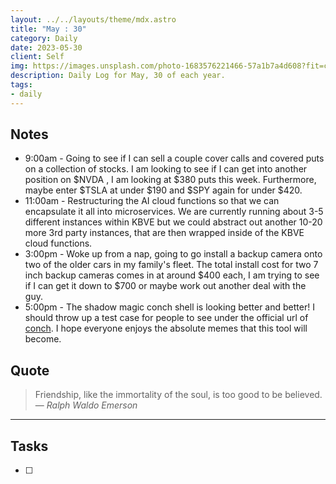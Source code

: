 ```yaml
---
layout: ../../layouts/theme/mdx.astro
title: "May : 30"
category: Daily
date: 2023-05-30
client: Self
img: https://images.unsplash.com/photo-1683576221466-57a1b7a4d608?fit=crop&q=85&w=1400&h=700
description: Daily Log for May, 30 of each year.
tags:
- daily
---
```


## Notes

- 9:00am - Going to see if I can sell a couple cover calls and covered puts on a collection of stocks. I am looking to see if I can get into another position on $NVDA , I am looking at $380 puts this week. Furthermore, maybe enter $TSLA at under $190 and $SPY again for under $420.
- 11:00am - Restructuring the AI cloud functions so that we can encapsulate it all into microservices. We are currently running about 3-5 different instances within KBVE but we could abstract out another 10-20 more 3rd party instances, that are then wrapped inside of the KBVE cloud functions. 
- 3:00pm - Woke up from a nap, going to go install a backup camera onto two of the older cars in my family's fleet. The total install cost for two 7 inch backup cameras comes in at around $400 each, I am trying to see if I can get it down to $700 or maybe work out another deal with the guy.
- 5:00pm - The shadow magic conch shell is looking better and better! I should throw up a test case for people to see under the official url of [conch](https://kbve.com/tools/conch/). I hope everyone enjoys the absolute memes that this tool will become.

## Quote

> Friendship, like the immortality of the soul, is too good to be believed.
> — <cite>Ralph Waldo Emerson</cite>

---

## Tasks

- [ ]